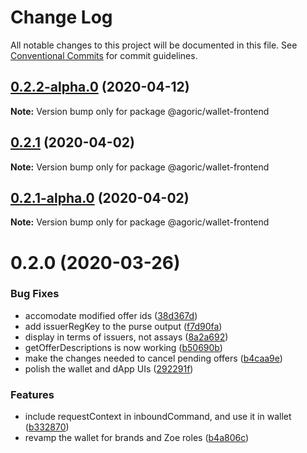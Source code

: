 # Change Log

All notable changes to this project will be documented in this file.
See [Conventional Commits](https://conventionalcommits.org) for commit guidelines.

## [0.2.2-alpha.0](https://github.com/Agoric/agoric-sdk/compare/@agoric/wallet-frontend@0.2.1...@agoric/wallet-frontend@0.2.2-alpha.0) (2020-04-12)

**Note:** Version bump only for package @agoric/wallet-frontend





## [0.2.1](https://github.com/Agoric/agoric-sdk/compare/@agoric/wallet-frontend@0.2.1-alpha.0...@agoric/wallet-frontend@0.2.1) (2020-04-02)

**Note:** Version bump only for package @agoric/wallet-frontend





## [0.2.1-alpha.0](https://github.com/Agoric/agoric-sdk/compare/@agoric/wallet-frontend@0.2.0...@agoric/wallet-frontend@0.2.1-alpha.0) (2020-04-02)

**Note:** Version bump only for package @agoric/wallet-frontend





# 0.2.0 (2020-03-26)


### Bug Fixes

* accomodate modified offer ids ([38d367d](https://github.com/Agoric/agoric-sdk/commit/38d367dedcba143524b4668573f11b757233401b))
* add issuerRegKey to the purse output ([f7d90fa](https://github.com/Agoric/agoric-sdk/commit/f7d90fa884d74a1535d9f89dd839729a22170d16))
* display in terms of issuers, not assays ([8a2a692](https://github.com/Agoric/agoric-sdk/commit/8a2a692b8758bed82074ed86988dd0deedce0c8a))
* getOfferDescriptions is now working ([b50690b](https://github.com/Agoric/agoric-sdk/commit/b50690be3294baff6165cb3a10b644f31bb29e15))
* make the changes needed to cancel pending offers ([b4caa9e](https://github.com/Agoric/agoric-sdk/commit/b4caa9ed26489ad39651b4717d09bd9f84557480))
* polish the wallet and dApp UIs ([292291f](https://github.com/Agoric/agoric-sdk/commit/292291f234646cdb0685dbf63cf0a75a2491018c))


### Features

* include requestContext in inboundCommand, and use it in wallet ([b332870](https://github.com/Agoric/agoric-sdk/commit/b33287032a376b4adf8c5f695321a559550401ea))
* revamp the wallet for brands and Zoe roles ([b4a806c](https://github.com/Agoric/agoric-sdk/commit/b4a806c63a30e7cfca9a4b4c642702935e5741f4))
